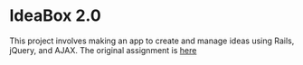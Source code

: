 # IdeaBox 2.0

This project involves making an app to create and manage ideas using Rails, jQuery, and AJAX. The original assignment is [here](https://github.com/turingschool/curriculum/blob/master/source/projects/revenge_of_idea_box.markdown)
